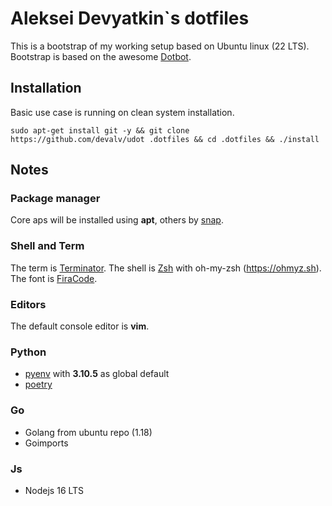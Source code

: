# Aleksei Devyatkin`s dotfiles

This is a bootstrap of my working setup based on Ubuntu linux (22 LTS).
Bootstrap is based on the awesome [Dotbot](https://github.com/anishathalye/dotbot).

## Installation

Basic use case is running on clean system installation.

```shell
sudo apt-get install git -y && git clone https://github.com/devalv/udot .dotfiles && cd .dotfiles && ./install
```

## Notes

### Package manager
Core aps will be installed using **apt**, others by [snap](https://snapcraft.io/docs/getting-started).

### Shell and Term
The term is [Terminator](https://terminator-gtk3.readthedocs.io/en/latest/).
The shell is [Zsh](https://www.zsh.org) with oh-my-zsh (https://ohmyz.sh). 
The font is [FiraCode](https://github.com/tonsky/FiraCode).

### Editors
The default console editor is **vim**.

### Python
* [pyenv](https://github.com/pyenv/pyenv) with **3.10.5** as global default
* [poetry](https://python-poetry.org/)

### Go
* Golang from ubuntu repo (1.18)
* Goimports

### Js
* Nodejs 16 LTS